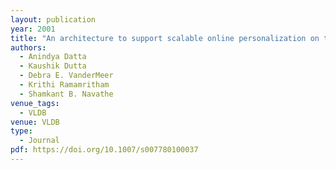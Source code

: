 ```yaml
---
layout: publication
year: 2001
title: "An architecture to support scalable online personalization on the Web"
authors:
  - Anindya Datta
  - Kaushik Dutta
  - Debra E. VanderMeer
  - Krithi Ramamritham
  - Shamkant B. Navathe
venue_tags:
  - VLDB
venue: VLDB
type:
  - Journal
pdf: https://doi.org/10.1007/s007780100037
---
```

